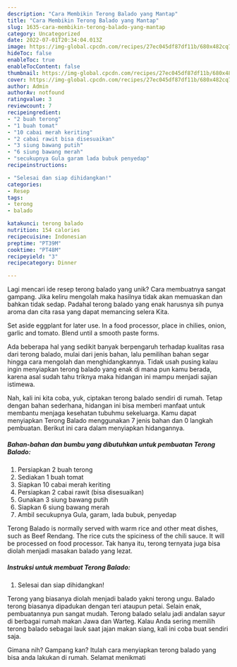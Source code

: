 ```yaml
---
description: "Cara Membikin Terong Balado yang Mantap"
title: "Cara Membikin Terong Balado yang Mantap"
slug: 1635-cara-membikin-terong-balado-yang-mantap
category: Uncategorized
date: 2022-07-01T20:34:04.013Z
image: https://img-global.cpcdn.com/recipes/27ec045df87df11b/680x482cq70/terong-balado-foto-resep-utama.jpg
hideToc: false
enableToc: true
enableTocContent: false
thumbnail: https://img-global.cpcdn.com/recipes/27ec045df87df11b/680x482cq70/terong-balado-foto-resep-utama.jpg
cover: https://img-global.cpcdn.com/recipes/27ec045df87df11b/680x482cq70/terong-balado-foto-resep-utama.jpg
author: Admin
authorAv: notfound
ratingvalue: 3
reviewcount: 7
recipeingredient:
- "2 buah terong"
- "1 buah tomat"
- "10 cabai merah keriting"
- "2 cabai rawit bisa disesuaikan"
- "3 siung bawang putih"
- "6 siung bawang merah"
- "secukupnya Gula garam lada bubuk penyedap"
recipeinstructions:

- "Selesai dan siap dihidangkan!"
categories:
- Resep
tags:
- terong
- balado

katakunci: terong balado 
nutrition: 154 calories
recipecuisine: Indonesian
preptime: "PT39M"
cooktime: "PT48M"
recipeyield: "3"
recipecategory: Dinner

---
```





Lagi mencari ide resep terong balado yang unik? Cara membuatnya sangat gampang. Jika keliru mengolah maka hasilnya tidak akan memuaskan dan bahkan tidak sedap. Padahal terong balado yang enak harusnya sih punya aroma dan cita rasa yang dapat memancing selera Kita.





Set aside eggplant for later use. In a food processor, place in chilies, onion, garlic and tomato. Blend until a smooth paste forms.

Ada beberapa hal yang sedikit banyak berpengaruh terhadap kualitas rasa dari terong balado, mulai dari jenis bahan, lalu pemilihan bahan segar hingga cara mengolah dan menghidangkannya. Tidak usah pusing kalau ingin menyiapkan terong balado yang enak di mana pun kamu berada, karena asal sudah tahu triknya maka hidangan ini mampu menjadi sajian istimewa.






Nah, kali ini kita coba, yuk, ciptakan terong balado sendiri di rumah. Tetap dengan bahan sederhana, hidangan ini bisa memberi manfaat untuk membantu menjaga kesehatan tubuhmu sekeluarga. Kamu dapat menyiapkan Terong Balado menggunakan 7 jenis bahan dan 0 langkah pembuatan. Berikut ini cara dalam menyiapkan hidangannya.

<!--inarticleads1-->

##### Bahan-bahan dan bumbu yang dibutuhkan untuk pembuatan Terong Balado:

1. Persiapkan 2 buah terong
1. Sediakan 1 buah tomat
1. Siapkan 10 cabai merah keriting
1. Persiapkan 2 cabai rawit (bisa disesuaikan)
1. Gunakan 3 siung bawang putih
1. Siapkan 6 siung bawang merah
1. Ambil secukupnya Gula, garam, lada bubuk, penyedap


Terong Balado is normally served with warm rice and other meat dishes, such as Beef Rendang. The rice cuts the spiciness of the chili sauce. It will be processed on food processor. Tak hanya itu, terong ternyata juga bisa diolah menjadi masakan balado yang lezat. 

<!--inarticleads2-->

##### Instruksi untuk membuat Terong Balado:


1. Selesai dan siap dihidangkan!

Terong yang biasanya diolah menjadi balado yakni terong ungu. Balado terong biasanya dipadukan dengan teri ataupun petai. Selain enak, pembuatannya pun sangat mudah. Terong balado selalu jadi andalan sayur di berbagai rumah makan Jawa dan Warteg. Kalau Anda sering memilih terong balado sebagai lauk saat jajan makan siang, kali ini coba buat sendiri saja. 

Gimana nih? Gampang kan? Itulah cara menyiapkan terong balado yang bisa anda lakukan di rumah. Selamat menikmati
